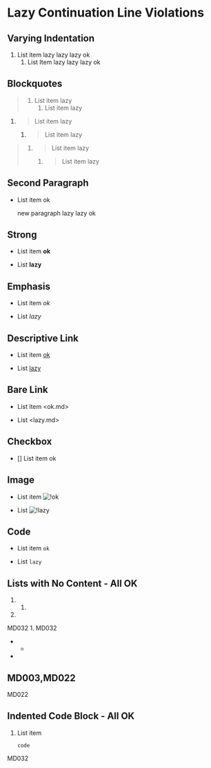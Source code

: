 # Lazy Continuation Line Violations

## Varying Indentation

1. List item
lazy
 lazy
    lazy
   ok
   1. List Item
lazy
   lazy
       lazy
      ok

## Blockquotes

> 1. List item
lazy
>    1. List item
lazy

1. > List item
lazy
   1. > List item
lazy

> 1. > List item
lazy
>    1. > List item
lazy

## Second Paragraph

- List item
  ok

  new paragraph
lazy
   lazy
  ok

## Strong

- List item **ok**

- List
**lazy**

## Emphasis

- List item _ok_

- List
_lazy_

## Descriptive Link

- List item [ok](ok)

- List
[lazy](lazy)

## Bare Link

- List item <ok.md>

- List
<lazy.md>

## Checkbox

- [] List item ok

## Image

- List item ![!ok](ok)

- List
![!lazy](lazy)

## Code

- List item `ok`

- List
`lazy`

## Lists with No Content - All OK

1.
    1.

1.
MD032
    1.
MD032

-
  -

-
MD003,MD022
  -
MD022

## Indented Code Block - All OK

1. List item

       code
MD032
